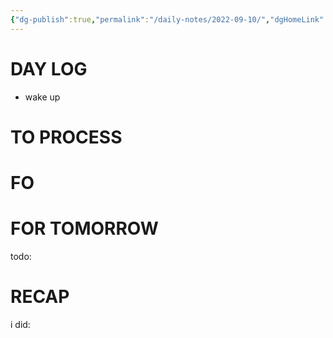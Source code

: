 ```yaml
---
{"dg-publish":true,"permalink":"/daily-notes/2022-09-10/","dgHomeLink":true,"dgPassFrontmatter":false}
---
```



# DAY LOG
- wake up
# TO PROCESS

# FO
# FOR TOMORROW
todo:
# RECAP
i did:


